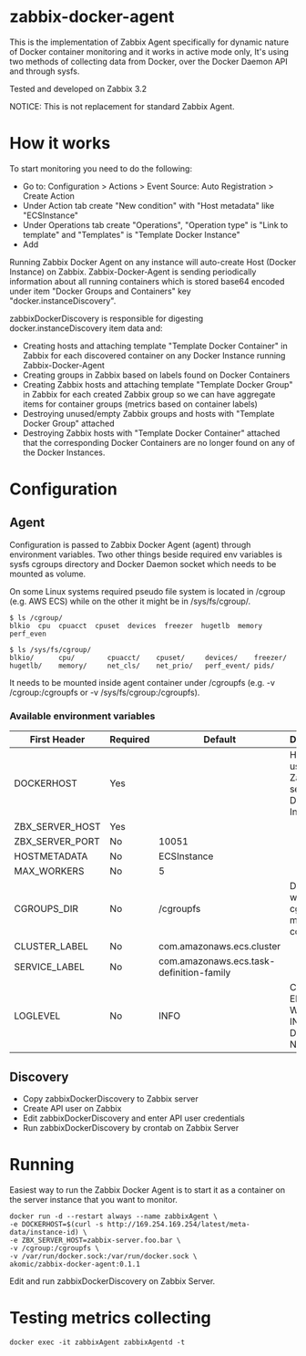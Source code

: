 # zabbix-docker-agent

This is the implementation of Zabbix Agent specifically for dynamic nature of Docker container monitoring and it works in active mode only,
It's using two methods of collecting data from Docker, over the Docker Daemon API and through sysfs.

Tested and developed on Zabbix 3.2

NOTICE: This is not replacement for standard Zabbix Agent.

# How it works

To start monitoring you need to do the following:

- Go to: Configuration > Actions > Event Source: Auto Registration > Create Action
- Under Action tab create "New condition" with "Host metadata" like "ECSInstance"
- Under Operations tab create "Operations", "Operation type" is "Link to template" and "Templates" is "Template Docker Instance"
- Add

Running Zabbix Docker Agent on any instance will auto-create Host (Docker Instance) on Zabbix.
Zabbix-Docker-Agent is sending periodically information about all running containers which is stored base64 encoded under item "Docker Groups and Containers" key "docker.instanceDiscovery".

zabbixDockerDiscovery is responsible for digesting docker.instanceDiscovery item data and:
- Creating hosts and attaching template "Template Docker Container" in Zabbix for each discovered container on any Docker Instance running Zabbix-Docker-Agent
- Creating groups in Zabbix based on labels found on Docker Containers
- Creating Zabbix hosts and attaching template "Template Docker Group" in Zabbix for each created Zabbix group so we can have aggregate items for container groups (metrics based on container labels)
- Destroying unused/empty Zabbix groups and hosts with "Template Docker Group" attached
- Destroying Zabbix hosts with "Template Docker Container" attached that the corresponding Docker Containers are no longer found on any of the Docker Instances.

# Configuration

## Agent

Configuration is passed to Zabbix Docker Agent (agent) through environment variables.
Two other things beside required env variables is sysfs cgroups directory and Docker Daemon socket which needs to be mounted as volume.

On some Linux systems required pseudo file system is located in /cgroup (e.g. AWS ECS) while on the other it might be in /sys/fs/cgroup/.

```shell
$ ls /cgroup/
blkio  cpu  cpuacct  cpuset  devices  freezer  hugetlb  memory  perf_even
```

```shell
$ ls /sys/fs/cgroup/
blkio/      cpu/        cpuacct/    cpuset/     devices/    freezer/    hugetlb/    memory/     net_cls/    net_prio/   perf_event/ pids/
```

It needs to be mounted inside agent container under /cgroupfs (e.g. -v /cgroup:/cgroupfs or -v /sys/fs/cgroup:/cgroupfs).

### Available environment variables

| First Header    | Required | Default                                  | Description                                        |
| --------------- | -------- | ---------------------------------------- | -------------------------------------------------- |
| DOCKERHOST      | Yes      |                                          | Hostname used on Zabbix server for Docker Instance |
| ZBX_SERVER_HOST | Yes      |                                          |                                                    |
| ZBX_SERVER_PORT | No       | 10051                                    |                                                    |
| HOSTMETADATA    | No       | ECSInstance                              |                                                    |
| MAX_WORKERS     | No       | 5                                        |                                                    |
| CGROUPS_DIR     | No       | /cgroupfs                                | Directory where cgroup fs is mounted in container  |
| CLUSTER_LABEL   | No       | com.amazonaws.ecs.cluster                |                                                    |
| SERVICE_LABEL   | No       | com.amazonaws.ecs.task-definition-family |                                                    |
| LOGLEVEL        | No       | INFO                                     | CRITICAL, ERROR, WARNING, INFO, DEBUG, NOTSET      |


## Discovery

- Copy zabbixDockerDiscovery to Zabbix server
- Create API user on Zabbix
- Edit zabbixDockerDiscovery and enter API user credentials
- Run zabbixDockerDiscovery by crontab on Zabbix Server

# Running

Easiest way to run the Zabbix Docker Agent is to start it as a container on the server instance that you want to monitor.

```shell
docker run -d --restart always --name zabbixAgent \
-e DOCKERHOST=$(curl -s http://169.254.169.254/latest/meta-data/instance-id) \
-e ZBX_SERVER_HOST=zabbix-server.foo.bar \
-v /cgroup:/cgroupfs \
-v /var/run/docker.sock:/var/run/docker.sock \
akomic/zabbix-docker-agent:0.1.1
```

Edit and run zabbixDockerDiscovery on Zabbix Server.

# Testing metrics collecting
```shell
docker exec -it zabbixAgent zabbixAgentd -t
```
